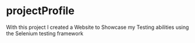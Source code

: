 # projectProfile

With this project I created a Website to Showcase my Testing abilities using the Selenium testing framework
